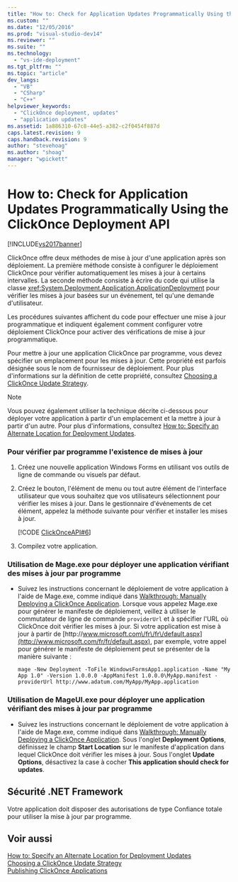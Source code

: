 ```yaml
---
title: "How to: Check for Application Updates Programmatically Using the ClickOnce Deployment API | Microsoft Docs"
ms.custom: ""
ms.date: "12/05/2016"
ms.prod: "visual-studio-dev14"
ms.reviewer: ""
ms.suite: ""
ms.technology: 
  - "vs-ide-deployment"
ms.tgt_pltfrm: ""
ms.topic: "article"
dev_langs: 
  - "VB"
  - "CSharp"
  - "C++"
helpviewer_keywords: 
  - "ClickOnce deployment, updates"
  - "application updates"
ms.assetid: 1a886310-67c8-44e5-a382-c2f0454f887d
caps.latest.revision: 9
caps.handback.revision: 9
author: "stevehoag"
ms.author: "shoag"
manager: "wpickett"
---
```

# How to: Check for Application Updates Programmatically Using the ClickOnce Deployment API
[!INCLUDE[vs2017banner](../code-quality/includes/vs2017banner.md)]

ClickOnce offre deux méthodes de mise à jour d'une application après son déploiement.  La première méthode consiste à configurer le déploiement ClickOnce pour vérifier automatiquement les mises à jour à certains intervalles.  La seconde méthode consiste à écrire du code qui utilise la classe <xref:System.Deployment.Application.ApplicationDeployment> pour vérifier les mises à jour basées sur un événement, tel qu'une demande d'utilisateur.  
  
 Les procédures suivantes affichent du code pour effectuer une mise à jour programmatique et indiquent également comment configurer votre déploiement ClickOnce pour activer des vérifications de mise à jour programmatique.  
  
 Pour mettre à jour une application ClickOnce par programme, vous devez spécifier un emplacement pour les mises à jour.  Cette propriété est parfois désignée sous le nom de fournisseur de déploiement.  Pour plus d'informations sur la définition de cette propriété, consultez [Choosing a ClickOnce Update Strategy](../deployment/choosing-a-clickonce-update-strategy.md).  
  
> [!NOTE]
>  Vous pouvez également utiliser la technique décrite ci\-dessous pour déployer votre application à partir d'un emplacement et la mettre à jour à partir d'un autre.  Pour plus d'informations, consultez [How to: Specify an Alternate Location for Deployment Updates](../deployment/how-to-specify-an-alternate-location-for-deployment-updates.md).  
  
### Pour vérifier par programme l'existence de mises à jour  
  
1.  Créez une nouvelle application Windows Forms en utilisant vos outils de ligne de commande ou visuels par défaut.  
  
2.  Créez le bouton, l'élément de menu ou tout autre élément de l'interface utilisateur que vous souhaitez que vos utilisateurs sélectionnent pour vérifier les mises à jour.  Dans le gestionnaire d'événements de cet élément, appelez la méthode suivante pour vérifier et installer les mises à jour.  
  
     [!CODE [ClickOnceAPI#6](../CodeSnippet/VS_Snippets_Winforms/ClickOnceAPI#6)]  
  
3.  Compilez votre application.  
  
### Utilisation de Mage.exe pour déployer une application vérifiant des mises à jour par programme  
  
-   Suivez les instructions concernant le déploiement de votre application à l'aide de Mage.exe, comme indiqué dans [Walkthrough: Manually Deploying a ClickOnce Application](../deployment/walkthrough-manually-deploying-a-clickonce-application.md).  Lorsque vous appelez Mage.exe pour générer le manifeste de déploiement, veillez à utiliser le commutateur de ligne de commande `providerUrl` et à spécifier l'URL où ClickOnce doit vérifier les mises à jour.  Si votre application est mise à jour à partir de [http:\/\/www.microsoft.com\/fr\/fr\/default.aspx](http://www.microsoft.com/fr/fr/default.aspx), par exemple, votre appel pour générer le manifeste de déploiement peut se présenter de la manière suivante :  
  
    ```  
    mage -New Deployment -ToFile WindowsFormsApp1.application -Name "My App 1.0" -Version 1.0.0.0 -AppManifest 1.0.0.0\MyApp.manifest -providerUrl http://www.adatum.com/MyApp/MyApp.application  
    ```  
  
### Utilisation de MageUI.exe pour déployer une application vérifiant des mises à jour par programme  
  
-   Suivez les instructions concernant le déploiement de votre application à l'aide de Mage.exe, comme indiqué dans [Walkthrough: Manually Deploying a ClickOnce Application](../deployment/walkthrough-manually-deploying-a-clickonce-application.md).  Sous l'onglet **Deployment Options**, définissez le champ **Start Location** sur le manifeste d'application dans lequel ClickOnce doit vérifier les mises à jour.  Sous l'onglet **Update Options**, désactivez la case à cocher **This application should check for updates**.  
  
## Sécurité .NET Framework  
 Votre application doit disposer des autorisations de type Confiance totale pour utiliser la mise à jour par programme.  
  
## Voir aussi  
 [How to: Specify an Alternate Location for Deployment Updates](../deployment/how-to-specify-an-alternate-location-for-deployment-updates.md)   
 [Choosing a ClickOnce Update Strategy](../deployment/choosing-a-clickonce-update-strategy.md)   
 [Publishing ClickOnce Applications](../deployment/publishing-clickonce-applications.md)